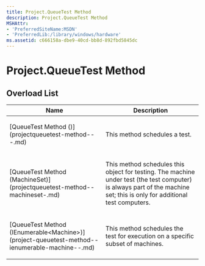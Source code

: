 ```yaml
---
title: Project.QueueTest Method
description: Project.QueueTest Method
MSHAttr:
- 'PreferredSiteName:MSDN'
- 'PreferredLib:/library/windows/hardware'
ms.assetid: c666158a-dbe9-40cd-bb8d-892fbd5845dc
---
```


# Project.QueueTest Method


## <span id="Overload-List"></span><span id="overload_list"></span><span id="OVERLOAD_LIST"></span>Overload List


<table>
<colgroup>
<col width="50%" />
<col width="50%" />
</colgroup>
<thead>
<tr class="header">
<th>Name</th>
<th>Description</th>
</tr>
</thead>
<tbody>
<tr class="odd">
<td><p>[QueueTest Method ()](projectqueuetest-method---.md)</p></td>
<td><p>This method schedules a test.</p></td>
</tr>
<tr class="even">
<td><p>[QueueTest Method (MachineSet)](projectqueuetest-method--machineset-.md)</p></td>
<td><p>This method schedules this object for testing. The machine under test (the test computer) is always part of the machine set; this is only for additional test computers.</p></td>
</tr>
<tr class="odd">
<td><p>[QueueTest Method (IEnumerable&lt;Machine&gt;)](project-queuetest-method--ienumerable-machine--.md)</p></td>
<td><p>This method schedules the test for execution on a specific subset of machines.</p></td>
</tr>
</tbody>
</table>

 

 

 






